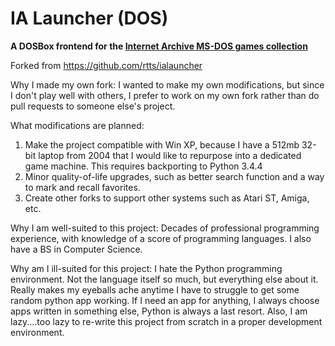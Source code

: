 IA Launcher (DOS)
=================

**A DOSBox frontend for the [Internet Archive MS-DOS games
collection](https://archive.org/details/softwarelibrary_msdos_games)**


Forked from https://github.com/rtts/ialauncher

Why I made my own fork: I wanted to make my own modifications, but since I don't play well with others, I prefer to work on my own fork rather than do pull requests to someone else's project.

What modifications are planned:
  1) Make the project compatible with Win XP, because I have a 512mb 32-bit laptop from 2004 that I would like to repurpose into a dedicated game machine. This requires backporting to Python 3.4.4
  2) Minor quality-of-life upgrades, such as better search function and a way to mark and recall favorites.
  3) Create other forks to support other systems such as Atari ST, Amiga, etc.

Why I am well-suited to this project: Decades of professional programming experience, with knowledge of a score of programming languages. I also have a BS in Computer Science.

Why am I ill-suited for this project: I hate the Python programming environment. Not the language itself so much, but everything else about it. Really makes my eyeballs ache anytime I have to struggle to get some random python app working. If I need an app for anything, I always choose apps written in something else, Python is always a last resort. Also, I am lazy....too lazy to re-write this project from scratch in a proper development environment. 


